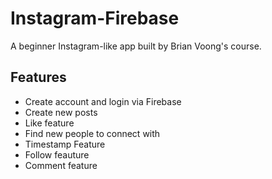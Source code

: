 # Instagram-Firebase

A beginner Instagram-like app built by Brian Voong's course.

## Features

- Create account and login via Firebase 
- Create new posts
- Like feature
- Find new people to connect with
- Timestamp Feature
- Follow feauture
- Comment feature
